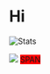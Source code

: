 # Hi

![Stats](https://github-readme-stats.vercel.app/api?username=letil&show_icons=true&theme=dark)
<!-- ![Most used languages](https://github-readme-stats.vercel.app/api/top-langs/?username=letil&theme=dark&layout=compact) -->
<img src="https://komarev.com/ghpvc/?username=letil&color=grey">
<!-- 
<style>
  .avatar.avatar-user {
    border-radius: 0;
  }
  body {
    background: red
  }
</style>
 -->
 <span style="background: red">SPAN</span>
